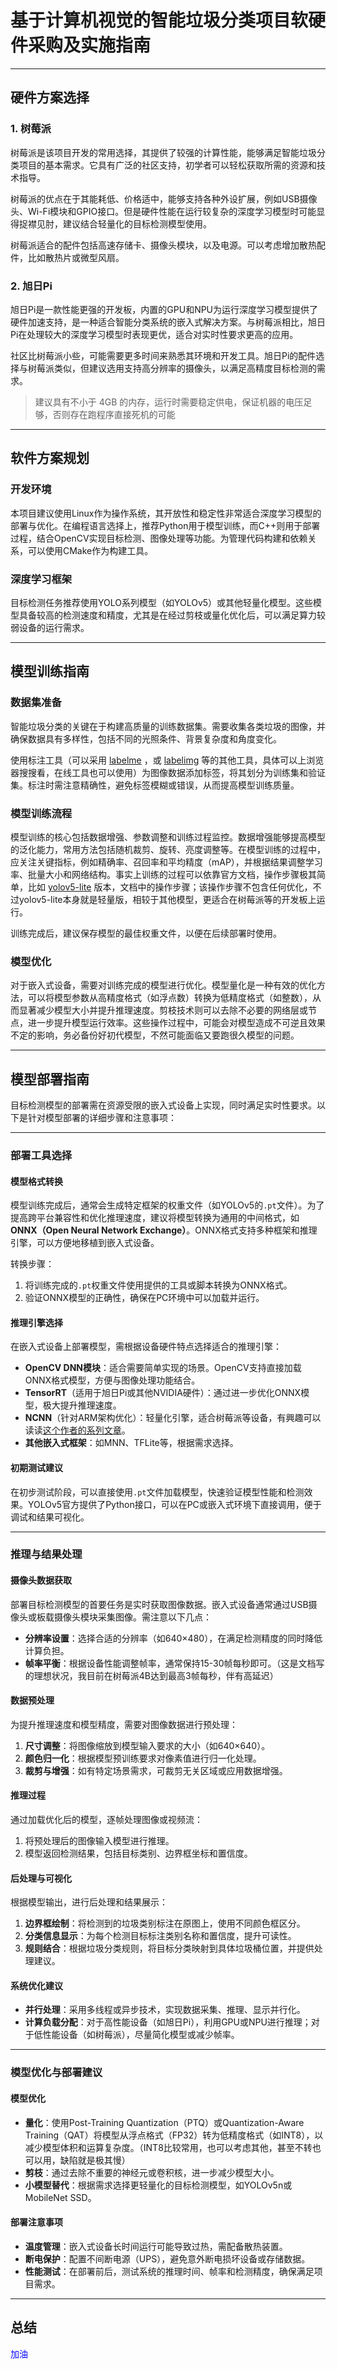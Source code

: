 # 基于计算机视觉的智能垃圾分类项目软硬件采购及实施指南

---

## 硬件方案选择

### 1. 树莓派
树莓派是该项目开发的常用选择，其提供了较强的计算性能，能够满足智能垃圾分类项目的基本需求。它具有广泛的社区支持，初学者可以轻松获取所需的资源和技术指导。

树莓派的优点在于其能耗低、价格适中，能够支持各种外设扩展，例如USB摄像头、Wi-Fi模块和GPIO接口。但是硬件性能在运行较复杂的深度学习模型时可能显得捉襟见肘，建议结合轻量化的目标检测模型使用。

树莓派适合的配件包括高速存储卡、摄像头模块，以及电源。可以考虑增加散热配件，比如散热片或微型风扇。

### 2. 旭日Pi
旭日Pi是一款性能更强的开发板，内置的GPU和NPU为运行深度学习模型提供了硬件加速支持，是一种适合智能分类系统的嵌入式解决方案。与树莓派相比，旭日Pi在处理较大的深度学习模型时表现更优，适合对实时性要求更高的应用。

社区比树莓派小些，可能需要更多时间来熟悉其环境和开发工具。旭日Pi的配件选择与树莓派类似，但建议选用支持高分辨率的摄像头，以满足高精度目标检测的需求。

> 建议具有不小于 4GB 的内存，运行时需要稳定供电，保证机器的电压足够，否则存在跑程序直接死机的可能

---

## 软件方案规划

### 开发环境
本项目建议使用Linux作为操作系统，其开放性和稳定性非常适合深度学习模型的部署与优化。在编程语言选择上，推荐Python用于模型训练，而C++则用于部署过程，结合OpenCV实现目标检测、图像处理等功能。为管理代码构建和依赖关系，可以使用CMake作为构建工具。

### 深度学习框架
目标检测任务推荐使用YOLO系列模型（如YOLOv5）或其他轻量化模型。这些模型具备较高的检测速度和精度，尤其是在经过剪枝或量化优化后，可以满足算力较弱设备的运行需求。

---

## 模型训练指南

### 数据集准备
智能垃圾分类的关键在于构建高质量的训练数据集。需要收集各类垃圾的图像，并确保数据具有多样性，包括不同的光照条件、背景复杂度和角度变化。

使用标注工具（可以采用 [labelme](https://blog.csdn.net/weixin_43427721/article/details/107122775) ，或 [labelimg](https://blog.csdn.net/knighthood2001/article/details/125883343) 等的其他工具，具体可以上浏览器搜搜看，在线工具也可以使用）为图像数据添加标签，将其划分为训练集和验证集。标注时需注意精确性，避免标签模糊或错误，从而提高模型训练质量。

### 模型训练流程
模型训练的核心包括数据增强、参数调整和训练过程监控。数据增强能够提高模型的泛化能力，常用方法包括随机裁剪、旋转、亮度调整等。在模型训练的过程中，应关注关键指标，例如精确率、召回率和平均精度（mAP），并根据结果调整学习率、批量大小和网络结构。事实上训练的过程可以依靠官方文档，操作步骤极其简单，比如 [yolov5-lite](https://github.com/ppogg/YOLOv5-Lite) 版本，文档中的操作步骤；该操作步骤不包含任何优化，不过yolov5-lite本身就是轻量版，相较于其他模型，更适合在树莓派等的开发板上运行。

训练完成后，建议保存模型的最佳权重文件，以便在后续部署时使用。

### 模型优化
对于嵌入式设备，需要对训练完成的模型进行优化。模型量化是一种有效的优化方法，可以将模型参数从高精度格式（如浮点数）转换为低精度格式（如整数），从而显著减少模型大小并提升推理速度。剪枝技术则可以去除不必要的网络层或节点，进一步提升模型运行效率。这些操作过程中，可能会对模型造成不可逆且效果不定的影响，务必备份好初代模型，不然可能面临又要跑很久模型的问题。

---

## 模型部署指南

目标检测模型的部署需在资源受限的嵌入式设备上实现，同时满足实时性要求。以下是针对模型部署的详细步骤和注意事项：

---

### 部署工具选择

#### 模型格式转换
模型训练完成后，通常会生成特定框架的权重文件（如YOLOv5的`.pt`文件）。为了提高跨平台兼容性和优化推理速度，建议将模型转换为通用的中间格式，如 **ONNX（Open Neural Network Exchange）**。ONNX格式支持多种框架和推理引擎，可以方便地移植到嵌入式设备。

转换步骤：
1. 将训练完成的`.pt`权重文件使用提供的工具或脚本转换为ONNX格式。
2. 验证ONNX模型的正确性，确保在PC环境中可以加载并运行。

#### 推理引擎选择
在嵌入式设备上部署模型，需根据设备硬件特点选择适合的推理引擎：
- **OpenCV DNN模块**：适合需要简单实现的场景。OpenCV支持直接加载ONNX格式模型，方便与图像处理功能结合。
- **TensorRT**（适用于旭日Pi或其他NVIDIA硬件）：通过进一步优化ONNX模型，极大提升推理速度。
- **NCNN**（针对ARM架构优化）：轻量化引擎，适合树莓派等设备，有興趣可以读读[这个作者的系列文章](https://zhuanlan.zhihu.com/p/360131682)。
- **其他嵌入式框架**：如MNN、TFLite等，根据需求选择。

#### 初期测试建议
在初步测试阶段，可以直接使用`.pt`文件加载模型，快速验证模型性能和检测效果。YOLOv5官方提供了Python接口，可以在PC或嵌入式环境下直接调用，便于调试和结果可视化。

---

### 推理与结果处理

#### 摄像头数据获取
部署目标检测模型的首要任务是实时获取图像数据。嵌入式设备通常通过USB摄像头或板载摄像头模块采集图像。需注意以下几点：
- **分辨率设置**：选择合适的分辨率（如640×480），在满足检测精度的同时降低计算负担。
- **帧率平衡**：根据设备性能调整帧率，通常保持15-30帧每秒即可。（这是文档写的理想状况，我目前在树莓派4B达到最高3帧每秒，伴有高延迟）

#### 数据预处理
为提升推理速度和模型精度，需要对图像数据进行预处理：
1. **尺寸调整**：将图像缩放到模型输入要求的大小（如640×640）。
2. **颜色归一化**：根据模型预训练要求对像素值进行归一化处理。
3. **裁剪与增强**：如有特定场景需求，可裁剪无关区域或应用数据增强。

#### 推理过程
通过加载优化后的模型，逐帧处理图像或视频流：
1. 将预处理后的图像输入模型进行推理。
2. 模型返回检测结果，包括目标类别、边界框坐标和置信度。

#### 后处理与可视化
根据模型输出，进行后处理和结果展示：
1. **边界框绘制**：将检测到的垃圾类别标注在原图上，使用不同颜色框区分。
2. **分类信息显示**：为每个检测目标标注类别名称和置信度，提升可读性。
3. **规则结合**：根据垃圾分类规则，将目标分类映射到具体垃圾桶位置，并提供处理建议。

#### 系统优化建议
- **并行处理**：采用多线程或异步技术，实现数据采集、推理、显示并行化。
- **计算负载分配**：对于高性能设备（如旭日Pi），利用GPU或NPU进行推理；对于低性能设备（如树莓派），尽量简化模型或减少帧率。

---

### 模型优化与部署建议

#### 模型优化
- **量化**：使用Post-Training Quantization（PTQ）或Quantization-Aware Training（QAT）将模型从浮点格式（FP32）转为低精度格式（如INT8），以减少模型体积和运算复杂度。（INT8比较常用，也可以考虑其他，甚至不转也可以用，缺陷就是极其慢）
- **剪枝**：通过去除不重要的神经元或卷积核，进一步减少模型大小。
- **小模型替代**：根据需求选择更轻量化的目标检测模型，如YOLOv5n或MobileNet SSD。

#### 部署注意事项
- **温度管理**：嵌入式设备长时间运行可能导致过热，需配备散热装置。
- **断电保护**：配置不间断电源（UPS），避免意外断电损坏设备或存储数据。
- **性能测试**：在部署前后，测试系统的推理时间、帧率和检测精度，确保满足项目需求。

---

## 总结

<font color=blue>加油</font>
